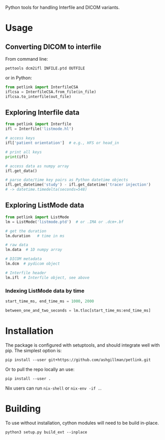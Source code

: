 Python tools for handling Interfile and DICOM variants.

# Usage

## Converting DICOM to interfile
From command line:

    pettools dcm2ifl INFILE.ptd OUTFILE

or in Python:

```python
from petlink import InterfileCSA
iflcsa = InterfileCSA.from_file(in_file)
iflcsa.to_interfile(out_file)
```

## Exploring Interfile data
```python
from petlink import Interfile
ifl = Interfile('listmode.hl')

# access keys
ifl['patient orientation']  # e.g., HFS or head_in

# print all keys
print(ifl)

# access data as numpy array
ifl.get_data()

# parse date/time key pairs as Python datetime objects
ifl.get_datetime('study') - ifl.get_datetime('tracer injection')                                             
# -> datetime.timedelta(seconds=548)
```

## Exploring ListMode data
```python
from petlink import ListMode
lm = ListMode('listmode.ptd')  # or .IMA or .dcm+.bf

# get the duration
lm.duration   # time in ms

# raw data
lm.data  # 1D numpy array

# DICOM metadata
lm.dcm  # pydicom object

# Interfile header
lm.ifl  # Interfile object, see above
```

### Indexing ListMode data by time

```python
start_time_ms, end_time_ms = 1000, 2000

between_one_and_two_seconds = lm.tloc[start_time_ms:end_time_ms]

```

# Installation
The package is configured with setuptools, and should integrate well with pip.
The simplest option is:

    pip install --user git+https://github.com/ashgillman/petlink.git

Or to pull the repo locally an use:

    pip install --user .

Nix users can run `nix-shell` or `nix-env -if .`. 

# Building
To use without installation, cython modules will need to be build in-place.

    python3 setup.py build_ext --inplace
